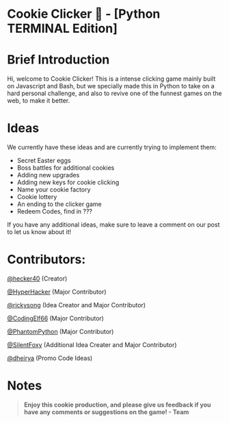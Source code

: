 # **Cookie Clicker 🍪** - [Python TERMINAL Edition]

# Brief Introduction

Hi, welcome to Cookie Clicker! This is a intense clicking game mainly built on Javascript and Bash, but we specially made this in Python to take on a hard personal challenge, and also to revive one of the funnest games on the web, to make it better.

# Ideas

We currently have these ideas and are currently trying to implement them:

* Secret Easter eggs
* Boss battles for additional cookies
* Adding new upgrades
* Adding new keys for cookie clicking
* Name your cookie factory
* Cookie lottery
* An ending to the clicker game
* Redeem Codes, find in ???

If you have any additional ideas, make sure to leave a comment on our post to let us know about it!

# Contributors:

[@hecker40](https://replit.com/@hecker40) (Creator)

[@HyperHacker](https://replit.com/@HyperHacker) (Major Contributor)

[@rickysong](https://replit.com/@rickysong) (Idea Creator and Major Contributor)

[@CodingElf66](https://replit.com/@CodingElf66) (Major Contributor)

[@PhantomPython](https://replit.com/@PhantomPython) (Major Contributor)

[@SilentFoxy](https://replit.com/@SilentFoxy78) (Additional Idea Creater and Major Contributor)

[@dheirya](https://replit.com/@dheiryat) (Promo Code Ideas)

# Notes

> **Enjoy this cookie production, and please give us feedback if you have any comments or suggestions on the game! - Team**